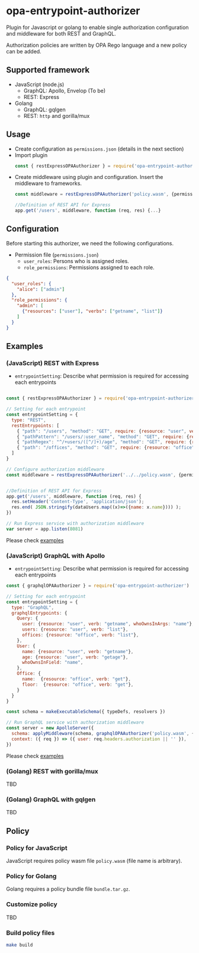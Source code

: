 # opa-entrypoint-authorizer

Plugin for Javascript or golang to enable single authorization configuration and middleware for both REST and GraphQL. 

Authorization policies are written by OPA Rego language and a new policy can be added.

## Supported framework

- JavaScript (node.js)
  - GraphQL: Apollo, Envelop (To be)
  - REST: Express
- Golang
  - GraphQL: gqlgen
  - REST: `http` and gorilla/mux

## Usage

- Create configuration as `permissions.json` (details in the next section)
- Import plugin
  ```js
  const { restExpressOPAAuthorizer } = require('opa-entrypoint-authorizer')
  ```
- Create middleware using plugin and configuration. Insert the middleware to frameworks.
  ```js
  const middleware = restExpressOPAAuthorizer('policy.wasm', {permissions, entrypointSetting})

  //Definition of REST API for Express
  app.get('/users', middleware, function (req, res) {...}
  ```

## Configuration

Before starting this authorizer, we need the following configurations.

- Permission file (`permissions.json`)
  - `user_roles`: Persons who is assigned roles.
  - `role_permissions`: Permissions assigned to each role.

```json
{
  "user_roles": {
    "alice": ["admin"]
  },
  "role_permissions": {
    "admin": [
      {"resources": ["user"], "verbs": ["getname", "list"]}
    ]
  }
}
```

## Examples

### (JavaScript) REST with Express

- `entrypointSetting`: Describe what permission is required for accessing each entrypoints

```js

const { restExpressOPAAuthorizer } = require('opa-entrypoint-authorizer')

// Setting for each entrypoint
const entrypointSetting = {
  type: "REST",
  restEntrypoints: [
    { "path": "/users", "method": "GET", require: {resource: "user", verb: "list"}},
    { "pathPattern": "/users/:user_name", "method": "GET", require: {resource: "user", verb: "getname", whoOwnsInArgs: "user_name"}},
    { "pathRegex": "^/+users/([^/]+)/age", "method": "GET", require: {resource: "user", verb: "getage", whoOwnsInArgs: "user_name"}},
    { "path": "/offices", "method": "GET", require: {resource: "office", verb: "list"}},
  ]
}

// Configure authorization middleware
const middleware = restExpressOPAAuthorizer('../../policy.wasm', {permissions, entrypointSetting})


//Definition of REST API for Express
app.get('/users', middleware, function (req, res) {
  res.setHeader('Content-Type', 'application/json');
  res.end( JSON.stringify(dataUsers.map((x)=>({name: x.name}))) );
})

// Run Express service with authorization middleware
var server = app.listen(8081)
```

Please check [examples](https://github.com/onelittlenightmusic/opa-entrypoint-authorizer/tree/main/examples/rest-express)

### (JavaScript) GraphQL with Apollo

- `entrypointSetting`: Describe what permission is required for accessing each entrypoints

```js
const { graphqlOPAAuthorizer } = require('opa-entrypoint-authorizer')

// Setting for each entrypoint
const entrypointSetting = {
  type: "GraphQL",
  graphqlEntrypoints: {
    Query: {
      user: {resource: "user", verb: "getname", whoOwnsInArgs: "name"},
      users: {resource: "user", verb: "list"},
      offices: {resource: "office", verb: "list"},
    },
    User: {
      name: {resource: "user", verb: "getname"},
      age: {resource: "user", verb: "getage"},
      whoOwnsInField: "name",
    },
    Office: {
      name:  {resource: "office", verb: "get"},
      floor:  {resource: "office", verb: "get"},
    }
  }
}

const schema = makeExecutableSchema({ typeDefs, resolvers })

// Run GraphQL service with authorization middleware
const server = new ApolloServer({
  schema: applyMiddleware(schema, graphqlOPAAuthorizer('policy.wasm', {permissions, entrypointSetting})),
  context: ({ req }) => ({ user: req.headers.authorization || '' }),
})
```

Please check [examples](https://github.com/onelittlenightmusic/opa-entrypoint-authorizer/tree/main/examples/graphql-apollo)

### (Golang) REST with gorilla/mux

TBD

### (Golang) GraphQL with gqlgen

TBD

## Policy

### Policy for JavaScript

JavaScript requires policy wasm file `policy.wasm` (file name is arbitrary).

### Policy for Golang

Golang requires a policy bundle file `bundle.tar.gz`.

### Customize policy

TBD

### Build policy files

```sh
make build
```
